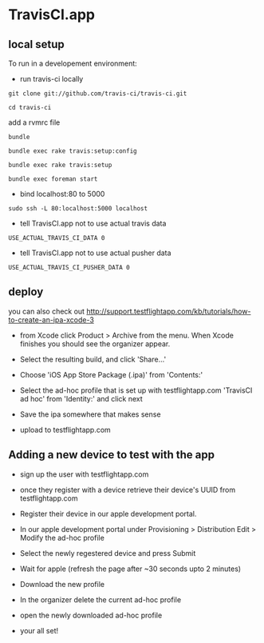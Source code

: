 TravisCI.app
============

local setup
-----------

To run in a developement environment:

* run travis-ci locally

`git clone git://github.com/travis-ci/travis-ci.git`

`cd travis-ci`

add a rvmrc file

`bundle`

`bundle exec rake travis:setup:config`

`bundle exec rake travis:setup`

`bundle exec foreman start`

* bind localhost:80 to 5000

`sudo ssh -L 80:localhost:5000 localhost`

* tell TravisCI.app not to use actual travis data

`USE_ACTUAL_TRAVIS_CI_DATA 0`

* tell TravisCI.app not to use actual pusher data

`USE_ACTUAL_TRAVIS_CI_PUSHER_DATA 0`

deploy
---------

you can also check out http://support.testflightapp.com/kb/tutorials/how-to-create-an-ipa-xcode-3

* from Xcode click Product > Archive from the menu. When Xcode finishes you should see the organizer appear.

* Select the resulting build, and click 'Share...'

* Choose 'iOS App Store Package (.ipa)' from 'Contents:'

* Select the ad-hoc profile that is set up with testflightapp.com 'TravisCI ad hoc' from 'Identity:' and click next

* Save the ipa somewhere that makes sense

* upload to testflightapp.com


Adding a new device to test with the app
----------------------------------------

* sign up the user with testflightapp.com

* once they register with a device retrieve their device's UUID from testflightapp.com

* Register their device in our apple development portal.

* In our apple development portal under Provisioning > Distribution Edit > Modify the ad-hoc profile

* Select the newly regestered device and press Submit

* Wait for apple (refresh the page after ~30 seconds upto 2 minutes)

* Download the new profile

* In the organizer delete the current ad-hoc profile

* open the newly downloaded ad-hoc profile

* your all set!
